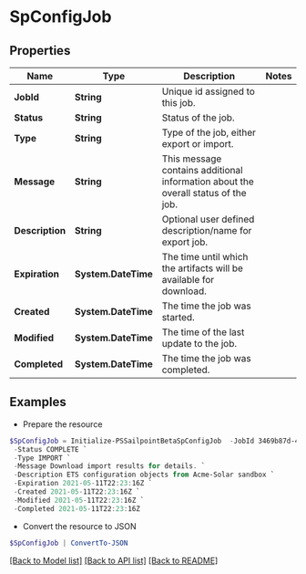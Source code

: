# SpConfigJob
## Properties

Name | Type | Description | Notes
------------ | ------------- | ------------- | -------------
**JobId** | **String** | Unique id assigned to this job. | 
**Status** | **String** | Status of the job. | 
**Type** | **String** | Type of the job, either export or import. | 
**Message** | **String** | This message contains additional information about the overall status of the job. | 
**Description** | **String** | Optional user defined description/name for export job. | 
**Expiration** | **System.DateTime** | The time until which the artifacts will be available for download. | 
**Created** | **System.DateTime** | The time the job was started. | 
**Modified** | **System.DateTime** | The time of the last update to the job. | 
**Completed** | **System.DateTime** | The time the job was completed. | 

## Examples

- Prepare the resource
```powershell
$SpConfigJob = Initialize-PSSailpointBetaSpConfigJob  -JobId 3469b87d-48ca-439a-868f-2160001da8c1 `
 -Status COMPLETE `
 -Type IMPORT `
 -Message Download import results for details. `
 -Description ETS configuration objects from Acme-Solar sandbox `
 -Expiration 2021-05-11T22:23:16Z `
 -Created 2021-05-11T22:23:16Z `
 -Modified 2021-05-11T22:23:16Z `
 -Completed 2021-05-11T22:23:16Z
```

- Convert the resource to JSON
```powershell
$SpConfigJob | ConvertTo-JSON
```

[[Back to Model list]](../README.md#documentation-for-models) [[Back to API list]](../README.md#documentation-for-api-endpoints) [[Back to README]](../README.md)

